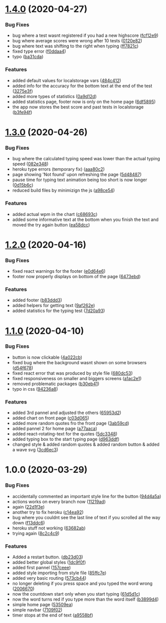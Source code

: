 # [1.4.0](https://github.com/Vyctor661/king-typer/compare/v1.3.0...v1.4.0) (2020-04-27)


### Bug Fixes

* bug where a test wasnt registered if you had a new highscore ([fcf12e9](https://github.com/Vyctor661/king-typer/commit/fcf12e9e239eda564f306f11adbdee7a967110dd))
* bug where average scores were wrong after 10 tests ([0120e82](https://github.com/Vyctor661/king-typer/commit/0120e82aa07f2ca500ac4cf1d902ec06fd1e8cf0))
* bug where text was shifting to the right when typing ([ff7821c](https://github.com/Vyctor661/king-typer/commit/ff7821ce279ba62d3a2e13fe3fd760e549cc9559))
* fixed type error ([f0ddaa4](https://github.com/Vyctor661/king-typer/commit/f0ddaa4c170787e8dba0fce08a084e17b395771b))
* typo ([ba31cda](https://github.com/Vyctor661/king-typer/commit/ba31cdaef4f2f23f52ad979e37154a0bab82e28c))


### Features

* added default values for localstorage vars ([484c412](https://github.com/Vyctor661/king-typer/commit/484c412575e382328d54d6f75437c300a30d01f9))
* added info for the accuracy for the bottom text at the end of the test ([3275e3f](https://github.com/Vyctor661/king-typer/commit/3275e3fc5692021cd3700bad1c84d29f852014f2))
* added more types of statistics ([0a9d12d](https://github.com/Vyctor661/king-typer/commit/0a9d12d45b51747201c47dedea67defdc3244ee7))
* added statistics page, footer now is only on the home page ([6df5895](https://github.com/Vyctor661/king-typer/commit/6df58950b1b974e0e6af9b795ae7573c5f089c2c))
* the app now stores the best score and past tests in localstorage ([b3fe94f](https://github.com/Vyctor661/king-typer/commit/b3fe94fb10c7fae426a32e5b58b67e0eeae3bf18))

# [1.3.0](https://github.com/Vyctor661/king-typer/compare/v1.2.0...v1.3.0) (2020-04-26)


### Bug Fixes

* bug where the calculated typing speed was lower than the actual typing speed ([082e348](https://github.com/Vyctor661/king-typer/commit/082e3483b2a643de700fdde094e5f1e856271adb))
* heroku type errors (temporary fix) ([aaa80c2](https://github.com/Vyctor661/king-typer/commit/aaa80c20a882429e415b825eb900a0e70f93afb9))
* page showing 'Not found' upon refreshing the page ([5d48487](https://github.com/Vyctor661/king-typer/commit/5d48487299968d1a2164b9513652dd974d603314))
* pause time for typing text animation being too short is now longer ([0d15b6c](https://github.com/Vyctor661/king-typer/commit/0d15b6c933516280e9167bf79505dea2bcf71544))
* reduced build files by minimizign the js ([a98ce54](https://github.com/Vyctor661/king-typer/commit/a98ce541b3a0399be73e31489275e1a9c22af0e4))


### Features

* added actual wpm in the chart ([c68693c](https://github.com/Vyctor661/king-typer/commit/c68693cdd3ddc346c2b62fe6d9f305e6ba8bad3e))
* added some informative text at the bottom when you finish the text and moved the try again button ([ea58dcc](https://github.com/Vyctor661/king-typer/commit/ea58dcc866a7bf92a027f559a96d77970594ad79))

# [1.2.0](https://github.com/Vyctor661/king-typer/compare/v1.1.0...v1.2.0) (2020-04-16)


### Bug Fixes

* fixed react warnings for the footer ([e0d64e6](https://github.com/Vyctor661/king-typer/commit/e0d64e6348fe403add6f33054b53d4ef0af1519e))
* footer now properly displays on bottom of the page ([6473ebd](https://github.com/Vyctor661/king-typer/commit/6473ebd9e474d7650ef7b8c74213bc26736759ca))


### Features

* added footer ([b83ddd3](https://github.com/Vyctor661/king-typer/commit/b83ddd383670b3c8c8fbf7308c0e130e34e41d29))
* added helpers for getting text ([9af262e](https://github.com/Vyctor661/king-typer/commit/9af262e9a52c2fde95586ec79a9ad3d3f3003f44))
* added statistics for the typing test ([7d20a93](https://github.com/Vyctor661/king-typer/commit/7d20a933bcfd948da4e24e5fdd367aa92c50e3df))

# [1.1.0](https://github.com/Vyctor661/king-typer/compare/v1.0.0...v1.1.0) (2020-04-10)


### Bug Fixes

* button is now clickable ([4a022cb](https://github.com/Vyctor661/king-typer/commit/4a022cbf9c378dc3ba0ee4fc2f46d5bcdf08717a))
* fixed bug where the background wasnt shown on some browsers ([d54f678](https://github.com/Vyctor661/king-typer/commit/d54f67851c6bcd759674b9f1948fa11020df794a))
* fixed react error that was produced by style file ([680dc53](https://github.com/Vyctor661/king-typer/commit/680dc53251ddad74f424b693e7360ab6115623fa))
* fixed responsiveness on smaller and biggers screens ([a1ac2e1](https://github.com/Vyctor661/king-typer/commit/a1ac2e15f7eea354bd622f2a8d3b1c1088d560b9))
* removed problematic packages ([b30eb41](https://github.com/Vyctor661/king-typer/commit/b30eb41ec591ec7a02f39bb48e1a0b48e09b5725))
* typo in css ([94236a8](https://github.com/Vyctor661/king-typer/commit/94236a80653df3129fbff2cf26077a5a5e4363bd))


### Features

* added 3rd pannel and adjusted the others ([65953d2](https://github.com/Vyctor661/king-typer/commit/65953d26d32155275e070674d8666c7c202b786c))
* added chart on front page ([c03d065](https://github.com/Vyctor661/king-typer/commit/c03d065fd661e778226c05c297ae5127b7a7f267))
* added more random quotes fro the front page ([3ab59cd](https://github.com/Vyctor661/king-typer/commit/3ab59cd81d9a4fa4ab118b2595a7557d6d21c947))
* added pannel 2 for home page ([a77aaca](https://github.com/Vyctor661/king-typer/commit/a77aacab0850dd11a58d7eef983d74b6ddaaea0d))
* added react-rotating-text for the quotes ([5dc3348](https://github.com/Vyctor661/king-typer/commit/5dc3348e542d5e1b044e7e073b6365e6001ce8c3))
* added typing box to the start typing page ([d963ddf](https://github.com/Vyctor661/king-typer/commit/d963ddf0aa15480a4f2c85e6e99a567a1c548476))
* changed style & added random quotes & added random button & added a wave svg ([3cd6ec3](https://github.com/Vyctor661/king-typer/commit/3cd6ec3ddb6ffa9a7706dbe774d69774c67f3dfa))

# 1.0.0 (2020-03-29)


### Bug Fixes

* accidentally commented an important style line for the button ([94d4a5a](https://github.com/Vyctor661/king-typer/commit/94d4a5a77a13222e5960ad6cf707f2479f9c386b))
* actions works on every branch now ([11219ad](https://github.com/Vyctor661/king-typer/commit/11219adea3ef18e063d794116c91726ea3666559))
* again ([22d1f3e](https://github.com/Vyctor661/king-typer/commit/22d1f3e8a8a649591b90350870a3192ffba10df1))
* another try to fix heroku ([c14ea92](https://github.com/Vyctor661/king-typer/commit/c14ea9235b688ee69d67c764c4cdc9a6985015a1))
* bug where you couldnt see the last line of text if you scrolled all the way down ([f13ddc6](https://github.com/Vyctor661/king-typer/commit/f13ddc608a8a6201e8a262f7b15a1e244aa5f8c2))
* heroku stuff not working ([63682ab](https://github.com/Vyctor661/king-typer/commit/63682ab5190bfc15daf5b85823246306e73130cb))
* trying again ([8c2c4c9](https://github.com/Vyctor661/king-typer/commit/8c2c4c95d7a75b3ffee33632c80d1fd27f6727de))


### Features

* Added a restart button. ([db23d03](https://github.com/Vyctor661/king-typer/commit/db23d03e134bad839b23c0518acf937b66834780))
* added better global styles ([1dc9f0f](https://github.com/Vyctor661/king-typer/commit/1dc9f0ff49c9fb3d663752b0f8e351767d3d472c))
* added first pannel ([157ceee](https://github.com/Vyctor661/king-typer/commit/157ceee9c9b222997f0275c2105647a987dc56b5))
* added style importing from style file ([85ffc7e](https://github.com/Vyctor661/king-typer/commit/85ffc7eda481012593b9ced1b7e65aff0127df63))
* added very basic routing ([573cb44](https://github.com/Vyctor661/king-typer/commit/573cb4414ab47c83cf0ea96a61f6e3bc83fd2838))
* no longer deleting if you press space and you typed the word wrong ([2006670](https://github.com/Vyctor661/king-typer/commit/20066701626c070f7f9a36158501ac67a99881a6))
* now the countdown start only when you start typing ([61d5d1c](https://github.com/Vyctor661/king-typer/commit/61d5d1c0228ceefeeb036bdfdc5467ae97dfba4d))
* now the word turns red if you type more than the word itself ([b3899d4](https://github.com/Vyctor661/king-typer/commit/b3899d4719a779ff288642b429903f5b3e581955))
* simple home page ([53509ea](https://github.com/Vyctor661/king-typer/commit/53509ea5a5193151eb4f3712f68e9db0e61b0d3f))
* simple navbar ([7109f02](https://github.com/Vyctor661/king-typer/commit/7109f029cb5e413f2ef63c4a4f30f7030553c583))
* timer stops at the end of text ([a9558bf](https://github.com/Vyctor661/king-typer/commit/a9558bf4753fc4fc15742230ac0c8d77d72a3b1f))
